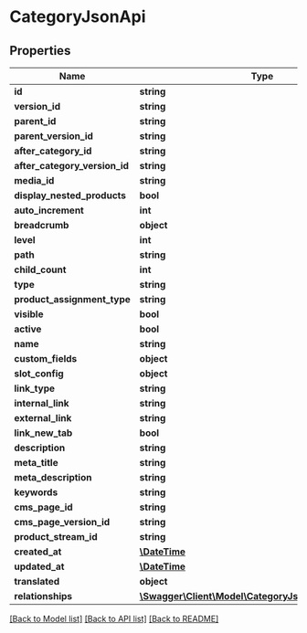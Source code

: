# CategoryJsonApi

## Properties
Name | Type | Description | Notes
------------ | ------------- | ------------- | -------------
**id** | **string** |  | [optional] 
**version_id** | **string** |  | [optional] 
**parent_id** | **string** |  | [optional] 
**parent_version_id** | **string** |  | [optional] 
**after_category_id** | **string** |  | [optional] 
**after_category_version_id** | **string** |  | [optional] 
**media_id** | **string** |  | [optional] 
**display_nested_products** | **bool** |  | 
**auto_increment** | **int** |  | [optional] 
**breadcrumb** | **object** |  | [optional] 
**level** | **int** |  | [optional] 
**path** | **string** |  | [optional] 
**child_count** | **int** |  | [optional] 
**type** | **string** |  | 
**product_assignment_type** | **string** |  | 
**visible** | **bool** |  | [optional] 
**active** | **bool** |  | [optional] 
**name** | **string** |  | 
**custom_fields** | **object** |  | [optional] 
**slot_config** | **object** |  | [optional] 
**link_type** | **string** |  | [optional] 
**internal_link** | **string** |  | [optional] 
**external_link** | **string** |  | [optional] 
**link_new_tab** | **bool** |  | [optional] 
**description** | **string** |  | [optional] 
**meta_title** | **string** |  | [optional] 
**meta_description** | **string** |  | [optional] 
**keywords** | **string** |  | [optional] 
**cms_page_id** | **string** |  | [optional] 
**cms_page_version_id** | **string** |  | [optional] 
**product_stream_id** | **string** |  | [optional] 
**created_at** | [**\DateTime**](\DateTime.md) |  | 
**updated_at** | [**\DateTime**](\DateTime.md) |  | [optional] 
**translated** | **object** |  | [optional] 
**relationships** | [**\Swagger\Client\Model\CategoryJsonApiRelationships**](CategoryJsonApiRelationships.md) |  | [optional] 

[[Back to Model list]](../../README.md#documentation-for-models) [[Back to API list]](../../README.md#documentation-for-api-endpoints) [[Back to README]](../../README.md)

